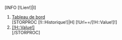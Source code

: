 [INFO [!Lien!]|I]
<ol class="breadcrumb">
  <li><a href="/">Tableau de bord</a></li>
  [STORPROC [!I::Historique!]|H]
    [!Url+=/[!H::Value!]!]
    <li><a href="[!Url!]">[!H::Value!]</a></li>
  [/STORPROC]
</ol>